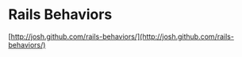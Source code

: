 <!--
id: 20927870231
link: http://tumblr.atmos.org/post/20927870231/rails-behaviors
slug: rails-behaviors
date: Wed Apr 11 2012 15:54:14 GMT-0700 (PDT)
publish: 2012-04-011
tags: 
title: Rails Behaviors
-->


Rails Behaviors
===============

[http://josh.github.com/rails-behaviors/](http://josh.github.com/rails-behaviors/)

